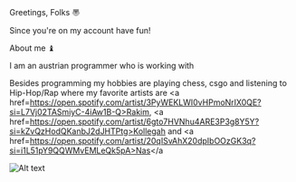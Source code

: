 Greetings, Folks 〠


Since you're on my account have fun!

About me ♝

I am an austrian programmer who is working with 

Besides programming my hobbies are playing chess, csgo and listening to Hip-Hop/Rap where my favorite artists are <a href=https://open.spotify.com/artist/3PyWEKLWI0vHPmoNrIX0QE?si=L7Vj02TASmiyC-4iAw1B-Q>Rakim</a>, <a href=https://open.spotify.com/artist/6gto7HVNhu4ARE3P3g8Y5Y?si=kZvQzHodQKanbJ2dJHTPtg>Kollegah</a> and <a href=https://open.spotify.com/artist/20qISvAhX20dpIbOOzGK3q?si=i1L51pY9QQWMvEMLeQk5pA>Nas</a

<!---
YEPDEKU/YEPDEKU is a ✨ special ✨ repository because its `README.md` (this file) appears on your GitHub profile.
You can click the Preview link to take a look at your changes.
--->
![Alt text](https://spotify-recently-played-readme.vercel.app/api?user=besseralsmati&unique={true|1|on|yes})

